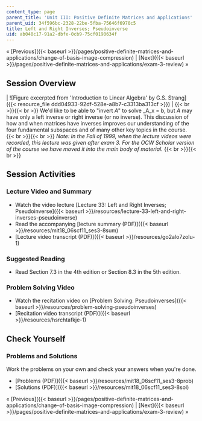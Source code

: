 ```yaml
---
content_type: page
parent_title: 'Unit III: Positive Definite Matrices and Applications'
parent_uid: 34f596bc-2328-22be-5fba-75646f6970c5
title: Left and Right Inverses; Pseudoinverse
uid: ab040c17-91a2-dbfe-0cb9-75cf0190634f
---
```


« [Previous]({{< baseurl >}}/pages/positive-definite-matrices-and-applications/change-of-basis-image-compression) | [Next]({{< baseurl >}}/pages/positive-definite-matrices-and-applications/exam-3-review) »

Session Overview
----------------

| ![Figure excerpted from 'Introduction to Linear Algebra' by G.S. Strang]({{< resource_file ddd04933-92df-528e-a8b7-c3313ba313cf >}}) |  {{< br >}}{{< br >}} We'd like to be able to "invert _A_" to solve _A_x = b, but _A_ may have only a left inverse or right inverse (or no inverse). This discussion of how and when matrices have inverses improves our understanding of the four fundamental subspaces and of many other key topics in the course. {{< br >}}{{< br >}} _Note: In the Fall of 1999, when the lecture videos were recorded, this lecture was given after exam 3. For the OCW Scholar version of the course we have moved it into the main body of material._ {{< br >}}{{< br >}}  

Session Activities
------------------

### Lecture Video and Summary

*   Watch the video lecture [Lecture 33: Left and Right Inverses; Pseudoinverse]({{< baseurl >}}/resources/lecture-33-left-and-right-inverses-pseudoinverse)
*   Read the accompanying [lecture summary (PDF)]({{< baseurl >}}/resources/mit18_06scf11_ses3-8sum)
*   [Lecture video transcript (PDF)]({{< baseurl >}}/resources/go2alo7zolu-1)

### Suggested Reading

*   Read Section 7.3 in the 4th edition or Section 8.3 in the 5th edition.

### Problem Solving Video

*   Watch the recitation video on [Problem Solving: Pseudoinverses]({{< baseurl >}}/resources/problem-solving-pseudoinverses)
*   [Recitation video transcript (PDF)]({{< baseurl >}}/resources/hsrchtafkje-1)

Check Yourself
--------------

### Problems and Solutions

Work the problems on your own and check your answers when you're done.

*   [Problems (PDF)]({{< baseurl >}}/resources/mit18_06scf11_ses3-8prob)
*   [Solutions (PDF)]({{< baseurl >}}/resources/mit18_06scf11_ses3-8sol)

« [Previous]({{< baseurl >}}/pages/positive-definite-matrices-and-applications/change-of-basis-image-compression) | [Next]({{< baseurl >}}/pages/positive-definite-matrices-and-applications/exam-3-review) »